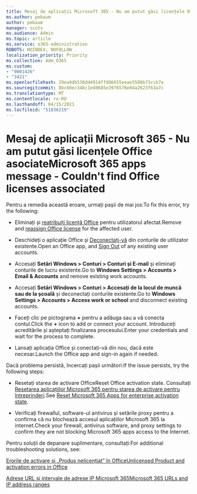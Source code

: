 ```yaml
---
title: Mesaj de aplicații Microsoft 365 - Nu am putut găsi licențele Office asociate
ms.author: pebaum
author: pebaum
manager: scotv
ms.audience: Admin
ms.topic: article
ms.service: o365-administration
ROBOTS: NOINDEX, NOFOLLOW
localization_priority: Priority
ms.collection: Adm_O365
ms.custom:
- "9001426"
- "3421"
ms.openlocfilehash: 29ea9db530dd4914ffd86655eeae5508b73ccb7e
ms.sourcegitcommit: 8bc60ec34bc1e40685e3976576e04a2623f63a7c
ms.translationtype: MT
ms.contentlocale: ro-RO
ms.lasthandoff: 04/15/2021
ms.locfileid: "51836219"
---
```

# <a name="microsoft-365-apps-message---couldnt-find-office-licenses-associated"></a><span data-ttu-id="0becf-102">Mesaj de aplicații Microsoft 365 - Nu am putut găsi licențele Office asociate</span><span class="sxs-lookup"><span data-stu-id="0becf-102">Microsoft 365 apps message - Couldn't find Office licenses associated</span></span>

<span data-ttu-id="0becf-103">Pentru a remedia această eroare, urmați pașii de mai jos:</span><span class="sxs-lookup"><span data-stu-id="0becf-103">To fix this error, try the following:</span></span>

- <span data-ttu-id="0becf-104">Eliminați și [reatribuiți licență Office](https://docs.microsoft.com/microsoft-365/admin/manage/assign-licenses-to-users) pentru utilizatorul afectat.</span><span class="sxs-lookup"><span data-stu-id="0becf-104">Remove and [reassign Office license](https://docs.microsoft.com/microsoft-365/admin/manage/assign-licenses-to-users) for the affected user.</span></span>

- <span data-ttu-id="0becf-105">Deschideți o aplicație Office și [Deconectați-vă](https://support.office.com/article/sign-out-of-office-5a20dc11-47e9-4b6f-945d-478cb6d92071) din conturile de utilizator existente.</span><span class="sxs-lookup"><span data-stu-id="0becf-105">Open an Office app, and [Sign Out](https://support.office.com/article/sign-out-of-office-5a20dc11-47e9-4b6f-945d-478cb6d92071) of any existing user accounts.</span></span>

- <span data-ttu-id="0becf-106">Accesați **Setări Windows > Conturi > Conturi și E-mail** și eliminați conturile de lucru existente.</span><span class="sxs-lookup"><span data-stu-id="0becf-106">Go to **Windows Settings > Accounts > Email & Accounts** and remove existing work accounts.</span></span>

- <span data-ttu-id="0becf-107">Accesați **Setări Windows > Conturi > Accesați de la locul de muncă sau de la școală** și deconectați conturile existente.</span><span class="sxs-lookup"><span data-stu-id="0becf-107">Go to **Windows Settings > Accounts > Access work or school** and disconnect existing accounts.</span></span>

- <span data-ttu-id="0becf-108">Faceți clic pe pictograma **+** pentru a adăuga sau a vă conecta contul.</span><span class="sxs-lookup"><span data-stu-id="0becf-108">Click the **+** icon to add or connect your account.</span></span> <span data-ttu-id="0becf-109">Introduceți acreditările și așteptați finalizarea procesului.</span><span class="sxs-lookup"><span data-stu-id="0becf-109">Enter your credentials and wait for the process to complete.</span></span>

- <span data-ttu-id="0becf-110">Lansați aplicația Office și conectați-vă din nou, dacă este necesar.</span><span class="sxs-lookup"><span data-stu-id="0becf-110">Launch the Office app and sign-in again if needed.</span></span>

<span data-ttu-id="0becf-111">Dacă problema persistă, încercați pașii următori:</span><span class="sxs-lookup"><span data-stu-id="0becf-111">If the issue persists, try the following steps:</span></span>

- <span data-ttu-id="0becf-112">Resetați starea de activare Office</span><span class="sxs-lookup"><span data-stu-id="0becf-112">Reset Office activation state.</span></span> <span data-ttu-id="0becf-113">Consultați [Resetarea aplicațiilor Microsoft 365 pentru starea de activare pentru întreprinderi](https://docs.microsoft.com/office365/troubleshoot/activation/reset-office-365-proplus-activation-state).</span><span class="sxs-lookup"><span data-stu-id="0becf-113">See [Reset Microsoft 365 Apps for enterprise activation state](https://docs.microsoft.com/office365/troubleshoot/activation/reset-office-365-proplus-activation-state).</span></span>

- <span data-ttu-id="0becf-114">Verificați firewallul, software-ul antivirus și setările proxy pentru a confirma că nu blochează accesul aplicațiilor Microsoft 365 la internet.</span><span class="sxs-lookup"><span data-stu-id="0becf-114">Check your firewall, antivirus software, and proxy settings to confirm they are not blocking Microsoft 365 apps access to the Internet.</span></span> 

<span data-ttu-id="0becf-115">Pentru soluții de depanare suplimentare, consultați:</span><span class="sxs-lookup"><span data-stu-id="0becf-115">For additional troubleshooting solutions, see:</span></span>

[<span data-ttu-id="0becf-116">Erorile de activare și „Produs nelicențiat” în Office</span><span class="sxs-lookup"><span data-stu-id="0becf-116">Unlicensed Product and activation errors in Office</span></span>](https://support.office.com/Article/0d23d3c0-c19c-4b2f-9845-5344fedc4380?wt.mc_id=Alchemy_ClientDIA)

[<span data-ttu-id="0becf-117">Adrese URL și intervale de adrese IP Microsoft 365</span><span class="sxs-lookup"><span data-stu-id="0becf-117">Microsoft 365 URLs and IP address ranges</span></span>](https://docs.microsoft.com/office365/enterprise/urls-and-ip-address-ranges)
